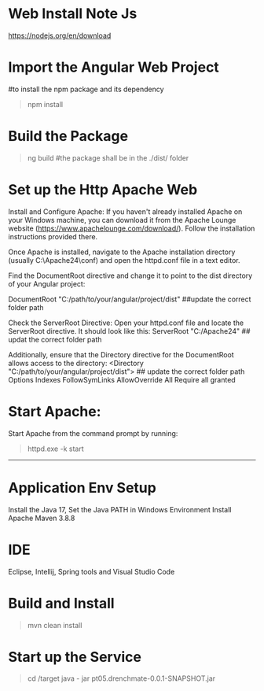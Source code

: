 Web
Install Note Js
===================
https://nodejs.org/en/download

Import the Angular Web Project
=================================
#to install the npm package and its dependency
>npm install 

Build the Package
===================
>ng build  #the package shall be in the ./dist/ folder 

Set up the Http Apache Web
===============================
Install and Configure Apache:
If you haven't already installed Apache on your Windows machine, you can download it from the Apache Lounge website (https://www.apachelounge.com/download/). Follow the installation instructions provided there.

Once Apache is installed, navigate to the Apache installation directory (usually C:\Apache24\conf) and open the httpd.conf file in a text editor.

Find the DocumentRoot directive and change it to point to the dist directory of your Angular project:

DocumentRoot "C:/path/to/your/angular/project/dist"  ##update the correct folder path

Check the ServerRoot Directive:
Open your httpd.conf file and locate the ServerRoot directive. It should look like this:
ServerRoot "C:/Apache24"  ## updat the correct folder path

Additionally, ensure that the Directory directive for the DocumentRoot allows access to the directory:
<Directory "C:/path/to/your/angular/project/dist"> ## update the correct folder path
    Options Indexes FollowSymLinks
    AllowOverride All
    Require all granted
</Directory>

Start Apache:
======================
Start Apache from the command prompt by running:
> httpd.exe -k start

--------------------------------------------------
Application
Env Setup
=====================================================
Install the Java 17, Set the Java PATH in Windows Environment
Install Apache Maven 3.8.8 

IDE
======================================================
Eclipse, Intellij, Spring tools and Visual Studio Code

Build and Install
=====================================================
> mvn clean install

Start up the Service
=====================================================
> cd /target
> java - jar pt05.drenchmate-0.0.1-SNAPSHOT.jar


